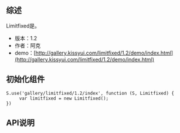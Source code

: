 ## 综述

Limitfixed是。

* 版本：1.2
* 作者：阿克
* demo：[http://gallery.kissyui.com/limitfixed/1.2/demo/index.html](http://gallery.kissyui.com/limitfixed/1.2/demo/index.html)

## 初始化组件
		
    S.use('gallery/limitfixed/1.2/index', function (S, Limitfixed) {
         var limitfixed = new Limitfixed();
    })
	
	

## API说明

